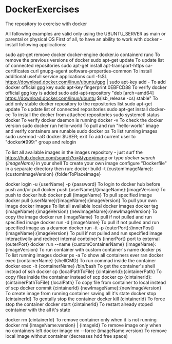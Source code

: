 # DockerExercises
The repository to exercise with docker

All following examples are valid only using the UBUNTU_SERVER as main or parental or physical OS
First of all, to have an ability to work with docker - install following applications:

sudo apt-get remove docker docker-engine docker.io containerd runc                To remove the previous versions of docker
sudo apt-get update                                                               To update list of connected repositories
sudo apt-get install apt-transport-https ca-certificates curl gnupg-agent software-properties-common
                                                                                  To install additional usefull service applications
curl -fsSL https://download.docker.com/linux/ubuntu/gpg | sudo apt-key add -      To add docker official gpg key
sudo apt-key fingerprint 0EBFCD88                                                 To verify docker official gpg key is added
sudo add-apt-repository "deb [arch=amd64] https://download.docker.com/linux/ubuntu $(lsb_release -cs) stable"
      To add only stable docker repository to the repositories list
sudo apt-get update                   To update list of connected repositories
sudo apt-get install docker-ce        To install the docker from attached repositories
sudo systemctl status docker          To verify docker daemon is running
docker -v                             To check the docker version
sudo docker run hello-world           To pull and run "hello-world" image and verify containers are runable
sudo docker ps                        To list running images
sudo usermod -aG docker $USER; exit   To add current user to "docker:x:999:" group and relogin

To list all available images in the images repository - just surf the https://hub.docker.com/search?q=&type=image
or type _docker search {imageName}_ in your shell
To create your own image configure "Dockerfile" in a separate directory then run:
docker build -t {customImageName}:{customImageVersion} {folderToPlaceImage}

docker login -u {userName} -p {password}        To login to docker hub before push and/or pull
docker push {userName}/{imageName}:{imageVersion}     To push to docker hub
docker pull {imageName}                         To pull specified image
docker pull {userName}/{imageName}:{imageVersion}     To pull your own image
docker images                                   To list all available local docker images
docker tag {imageName}:{imageVersion} {newImageName}:{newImageVersion}      To copy the image
docker run {imageName}                          To pull if not pulled and run specified image
docker run -d {imageName}                       To pull if not pulled and run specified image as a deamon
docker run -it -p {outerPort}:{innerPost} {imageName}:{imageVersion}
      To pull if not pulled and run specified image interactivelly and redirect internal conteiner's {innerPort} port to external {outerPort}
docker run --name {customContainerName} {imageName}:{imageVersion}
      To run container with custom container's name
docker ps                                       To list running images
docker ps -a                                    To show all containers ever ran
docker exec {containerName} {shellCMD}          To run commad inside the container
docker exec -it {containerName} /bin/bash       To get the container's shell instead of ssh
docker cp {localPathToFile} {cintainerId}:{cintainerPath}     To copy files inside the container instead of scp
docker cp {cintainerId}:{cintainerPathToFile} {localPath}     To copy file from container to local instead of scp
docker commit {cintainerId} {newImageName}:{newImageVersion}      To create image from running container saving all it's state
docker stop {cintainerId}                       To gentally stop the container
docker kill {cintainerId}                       To force stop the container
docker start {cintainerId}                      To restart already stoped cotntainer with the all it's state

docker rm {cintainerId}                         To remove container only when it is not running
docker rmi {imageName:version} | {imageId}      To remove image only when no containers left
docker image rm --force {imageName:version}     To remove local image without container (decreases hdd free space)
